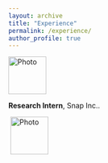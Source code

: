 ```yaml
---
layout: archive
title: "Experience"
permalink: /experience/
author_profile: true
---
```


<img src="https://hyxu2006.github.io/files/snap.png?raw=true" alt="Photo" style="width: 75px;"/> 

**Research Intern**, Snap Inc..

<p align="left">
  <img src="https://hyxu2006.github.io/files/snap.png?raw=true" alt="Photo" style="width: 75px;"/> 
</p>

